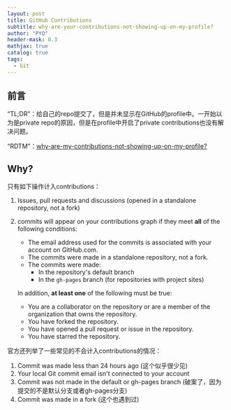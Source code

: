 ```yaml
---
layout: post
title: GitHub Contributions
subtitle: why-are-your-contributions-not-showing-up-on-my-profile?
author: "PYQ"
header-mask: 0.3
mathjax: true
catalog: true
tags:
  - Git
---
```


## 前言

 “TL;DR”：给自己的repo提交了，但是并未显示在GitHub的profile中。一开始以为是private repo的原因，但是在profile中开启了private contributions也没有解决问题。

“RDTM”：[why-are-my-contributions-not-showing-up-on-my-profile?](https://docs.github.com/zh/account-and-profile/setting-up-and-managing-your-github-profile/managing-contribution-settings-on-your-profile/why-are-my-contributions-not-showing-up-on-my-profile)

## Why?

只有如下操作计入contributions：

1. Issues, pull requests and discussions (opened in a standalone repository, not a fork)

2. commits will appear on your contributions graph if they meet **all** of the following conditions:

   - The email address used for the commits is associated with your account on GitHub.com.
   - The commits were made in a standalone repository, not a fork.
   - The commits were made:
     - In the repository's default branch
     - In the `gh-pages` branch (for repositories with project sites)

   In addition, **at least one** of the following must be true:

   - You are a collaborator on the repository or are a member of the organization that owns the repository.
   - You have forked the repository.
   - You have opened a pull request or issue in the repository.
   - You have starred the repository.

官方还列举了一些常见的不会计入contributions的情况：

1. Commit was made less than 24 hours ago (这个似乎很少见)
2. Your local Git commit email isn't connected to your account
3. Commit was not made in the default or gh-pages branch (破案了，因为提交的不是默认分支或者gh-pages分支)
4. Commit was made in a fork (这个也遇到过)
